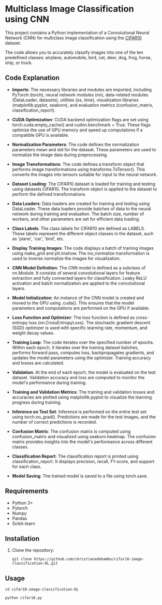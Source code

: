 # Multiclass Image Classification using CNN

This project contains a Python implementation of a Convolutional Neural Network (CNN) for multiclass image classification using the [CIFAR10](https://www.tensorflow.org/datasets/catalog/cifar10) dataset. 

The code allows you to accurately classify images into one of the ten predefined classes: airplane, automobile, bird, cat, deer, dog, frog, horse, ship, or truck.

## Code Explanation

- **Imports**: The necessary libraries and modules are imported, including PyTorch (torch), neural network modules (nn), data-related modules (DataLoader, datasets), utilities (os, time), visualization libraries (matplotlib.pyplot, seaborn), and evaluation metrics (confusion_matrix, classification_report).

- **CUDA Optimization**: CUDA backend optimization flags are set using torch.cuda.empty_cache() and cudnn.benchmark = True. These flags optimize the use of GPU memory and speed up computations if a compatible GPU is available.

- **Normalization Parameters**: The code defines the normalization parameters mean and std for the dataset. These parameters are used to normalize the image data during preprocessing.

- **Image Transformations**: The code defines a transform object that performs image transformations using transforms.ToTensor(). This converts the images into tensors suitable for input to the neural network.

- **Dataset Loading**: The CIFAR10 dataset is loaded for training and testing using datasets.CIFAR10. The transform object is applied to the dataset to perform the defined transformations.

- **Data Loaders**: Data loaders are created for training and testing using DataLoader. These data loaders provide batches of data to the neural network during training and evaluation. The batch size, number of workers, and other parameters are set for efficient data loading.

- **Class Labels**: The class labels for CIFAR10 are defined as LABELS. These labels represent the different object classes in the dataset, such as 'plane', 'car', 'bird', etc.

- **Display Training Images**: The code displays a batch of training images using make_grid and plt.imshow. The inv_normalize transformation is used to inverse normalize the images for visualization.

- **CNN Model Definition**: The CNN model is defined as a subclass of nn.Module. It consists of several convolutional layers for feature extraction and fully connected layers for classification. Leaky ReLU activation and batch normalization are applied to the convolutional layers.

- **Model Initialization**: An instance of the CNN model is created and moved to the GPU using .cuda(). This ensures that the model parameters and computations are performed on the GPU if available.

- **Loss Function and Optimizer**: The loss function is defined as cross-entropy loss (nn.CrossEntropyLoss). The stochastic gradient descent (SGD) optimizer is used with specific learning rate, momentum, and weight decay values.

- **Training Loop**: The code iterates over the specified number of epochs. Within each epoch, it iterates over the training dataset batches, performs forward pass, computes loss, backpropagates gradients, and updates the model parameters using the optimizer. Training accuracy and losses are calculated.

- **Validation**: At the end of each epoch, the model is evaluated on the test dataset. Validation accuracy and loss are computed to monitor the model's performance during training.

- **Training and Validation Metrics**: The training and validation losses and accuracies are plotted using matplotlib.pyplot to visualize the learning progress during training.

- **Inference on Test Set**: Inference is performed on the entire test set using torch.no_grad(). Predictions are made for the test images, and the number of correct predictions is recorded.

- **Confusion Matrix**: The confusion matrix is computed using confusion_matrix and visualized using seaborn.heatmap. The confusion matrix provides insights into the model's performance across different classes.

- **Classification Report**: The classification report is printed using classification_report. It displays precision, recall, F1-score, and support for each class.

- **Model Saving**: The trained model is saved to a file using torch.save.

## Requirements

- Python 3+
- Pytorch
- Numpy
- Pandas
- Scikit-learn

## Installation

1. Clone the repository:

   ```shell
   git clone https://github.com/christianadebambo/cifar10-image-classification-DL.git
   ```
   
## Usage

```cd cifar10-image-classification-DL```

```python cifar10.py```
